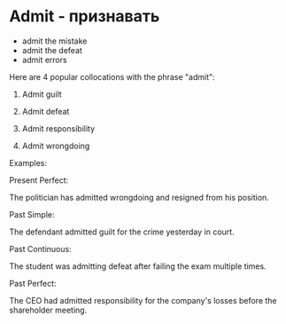 # Admit - признавать



- admit the mistake
- admit the defeat
- admit errors

Here are 4 popular collocations with the phrase "admit":

1. Admit guilt

2. Admit defeat

3. Admit responsibility

4. Admit wrongdoing

Examples:

Present Perfect:

The politician has admitted wrongdoing and resigned from his position.

Past Simple:

The defendant admitted guilt for the crime yesterday in court.

Past Continuous:

The student was admitting defeat after failing the exam multiple times.

Past Perfect:

The CEO had admitted responsibility for the company's losses before the shareholder meeting.